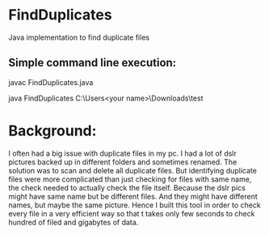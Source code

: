# FindDuplicates
Java implementation to find duplicate files

Simple command line execution:
------------------------------------

javac FindDuplicates.java

java FindDuplicates C:\Users\<your name>\Downloads\test


Background:
===========

I often had a big issue with duplicate files in my pc. I had a lot of dslr pictures backed up in different folders and sometimes renamed. 
The solution was to scan and delete all duplicate files. But identifying duplicate files were more complicated than just checking for files with same name, the check needed to actually check the file itself. Because the dslr pics might have same name but be different files. And they might have different names, but maybe the same picture. Hence I built this tool in order to check every file in a very efficient way so that t takes only few seconds to check hundred of filed and gigabytes of data.
